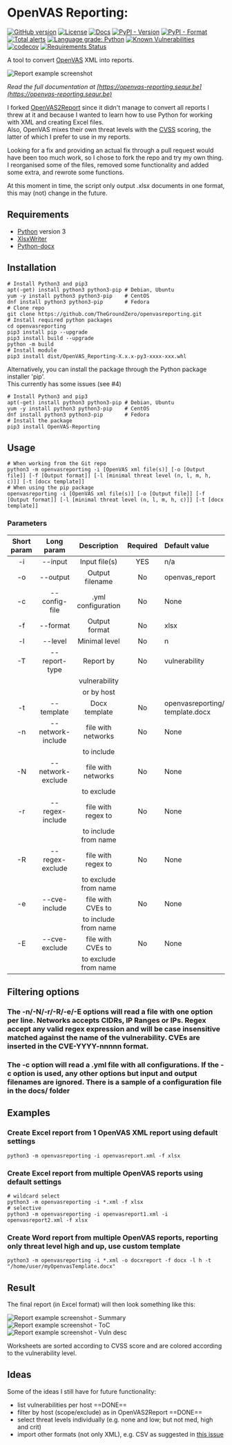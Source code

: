# OpenVAS Reporting:  

[![GitHub version](https://badge.fury.io/gh/TheGroundZero%2Fopenvasreporting.svg)](https://badge.fury.io/gh/TheGroundZero%2Fopenvasreporting)
[![License](https://img.shields.io/github/license/TheGroundZero/openvasreporting.svg)](https://github.com/TheGroundZero/openvasreporting/blob/master/LICENSE)
[![Docs](https://readthedocs.org/projects/openvas-reporting/badge/?version=latest&style=flat)](https://openvas-reporting.sequr.be)
[![PyPI - Version](https://img.shields.io/pypi/v/OpenVAS-Reporting.svg)](https://pypi.org/project/OpenVAS-Reporting/)
[![PyPI - Format](https://img.shields.io/pypi/format/OpenVAS-Reporting.svg)](https://pypi.org/project/OpenVAS-Reporting/)  
[![Total alerts](https://img.shields.io/lgtm/alerts/g/TheGroundZero/openvasreporting.svg?logo=lgtm&logoWidth=18)](https://lgtm.com/projects/g/TheGroundZero/openvasreporting/alerts/)
[![Language grade: Python](https://img.shields.io/lgtm/grade/python/g/TheGroundZero/openvasreporting.svg?logo=lgtm&logoWidth=18)](https://lgtm.com/projects/g/TheGroundZero/openvasreporting/context:python)
[![Known Vulnerabilities](https://snyk.io/test/github/TheGroundZero/openvasreporting/badge.svg?targetFile=requirements.txt)](https://snyk.io/test/github/TheGroundZero/openvasreporting?targetFile=requirements.txt)
[![codecov](https://codecov.io/gh/TheGroundZero/openvasreporting/branch/master/graph/badge.svg)](https://codecov.io/gh/TheGroundZero/openvasreporting)
[![Requirements Status](https://requires.io/github/TheGroundZero/openvasreporting/requirements.svg?branch=master)](https://requires.io/github/TheGroundZero/openvasreporting/requirements/?branch=master)

A tool to convert [OpenVAS](http://www.openvas.org/) XML into reports.

![Report example screenshot](docs/_static/img/OpenVASreporting.png?raw=true)

*Read the full documentation at [https://openvas-reporting.sequr.be](https://openvas-reporting.sequr.be)*

I forked [OpenVAS2Report](https://github.com/cr0hn/openvas_to_report) since it didn't manage to convert all reports I threw at it
and because I wanted to learn how to use Python for working with XML and creating Excel files.  
Also, OpenVAS mixes their own threat levels with the [CVSS](https://www.first.org/cvss/) scoring, the latter of which I prefer to use in my reports.

Looking for a fix and providing an actual fix through a pull request would have been too much work,
so I chose to fork the repo and try my own thing.  
I reorganised some of the files, removed some functionality and added some extra, and rewrote some functions.

At this moment in time, the script only output .xlsx documents in one format, this may (not) change in the future.


## Requirements

 - [Python](https://www.python.org/) version 3
 - [XlsxWriter](https://xlsxwriter.readthedocs.io/)
 - [Python-docx](https://python-docx.readthedocs.io)


## Installation

    # Install Python3 and pip3
    apt(-get) install python3 python3-pip # Debian, Ubuntu
    yum -y install python3 python3-pip    # CentOS
    dnf install python3 python3-pip       # Fedora
    # Clone repo
    git clone https://github.com/TheGroundZero/openvasreporting.git
    # Install required python packages
    cd openvasreporting
    pip3 install pip --upgrade
    pip3 install build --upgrade
    python -m build
    # Install module
    pip3 install dist/OpenVAS_Reporting-X.x.x-py3-xxxx-xxx.whl
    

Alternatively, you can install the package through the Python package installer 'pip'.  
This currently has some issues (see #4)

    # Install Python3 and pip3
    apt(-get) install python3 python3-pip # Debian, Ubuntu
    yum -y install python3 python3-pip    # CentOS
    dnf install python3 python3-pip       # Fedora
    # Install the package
    pip3 install OpenVAS-Reporting


## Usage

    # When working from the Git repo
    python3 -m openvasreporting -i [OpenVAS xml file(s)] [-o [Output file]] [-f [Output format]] [-l [minimal threat level (n, l, m, h, c)]] [-t [docx template]]
    # When using the pip package
    openvasreporting -i [OpenVAS xml file(s)] [-o [Output file]] [-f [Output format]] [-l [minimal threat level (n, l, m, h, c)]] [-t [docx template]]

### Parameters

| Short param | Long param        | Description          | Required | Default value                              |
| :---------: | :---------------: | :------------------: | :------: | :----------------------------------------- |
| -i          | --input           | Input file(s)        | YES      | n/a                                        |
| -o          | --output          | Output filename      | No       | openvas\_report                             |
| -c          | --config-file     | .yml configuration   | No       | None                                       |
| -f          | --format          | Output format        | No       | xlsx                                       |
| -l          | --level           | Minimal level        | No       | n                                          |
| -T          | --report-type     | Report by            | No       | vulnerability                              |
|             |                   | vulnerability        |          |                                            |
|             |                   | or by host           |          |                                            |
| -t          | --template        | Docx template        | No       | openvasreporting/src/openvas-template.docx |
| -n          | --network-include | file with networks   | No       | None                                       |
|             |                   | to include           |          |                                            |
| -N          | --network-exclude | file with networks   | No       | None                                       |
|             |                   | to exclude           |          |                                            |
| -r          | --regex-include   | file with regex to   | No       | None                                       |
|             |                   | to include from name |          |                                            |
| -R          | --regex-exclude   | file with regex to   | No       | None                                       |
|             |                   | to exclude from name |          |                                            |
| -e          | --cve-include     | file with CVEs to    | No       | None                                       |
|             |                   | to include from name |          |                                            |
| -E          | --cve-exclude     | file with CVEs to    | No       | None                                       |
|             |                   | to exclude from name |          |                                            |

## Filtering options

### The -n/-N/-r/-R/-e/-E options will read a file with one option per line. Networks accepts CIDRs, IP Ranges or IPs. Regex accept any valid regex expression and will be case insensitive matched against the name of the vulnerability. CVEs are inserted in the CVE-YYYY-nnnnn format.

### The -c option will read a .yml file with all configurations. If the -c option is used, any other options but input and output filenames are ignored. There is a sample of a configuration file in the docs/ folder

## Examples

### Create Excel report from 1 OpenVAS XML report using default settings

    python3 -m openvasreporting -i openvasreport.xml -f xlsx

### Create Excel report from multiple OpenVAS reports using default settings

    # wildcard select
    python3 -m openvasreporting -i *.xml -f xlsx
    # selective
    python3 -m openvasreporting -i openvasreport1.xml -i openvasreport2.xml -f xlsx

### Create Word report from multiple OpenVAS reports, reporting only threat level high and up, use custom template

    python3 -m openvasreporting -i *.xml -o docxreport -f docx -l h -t "/home/user/myOpenvasTemplate.docx"

## Result

The final report (in Excel format) will then look something like this:

![Report example screenshot - Summary](docs/_static/img/screenshot-report.png?raw=true)
![Report example screenshot - ToC](docs/_static/img/screenshot-report1.png?raw=true)
![Report example screenshot - Vuln desc](docs/_static/img/screenshot-report2.png?raw=true)

Worksheets are sorted according to CVSS score and are colored according to the vulnerability level.

## Ideas

Some of the ideas I still have for future functionality:

 - list vulnerabilities per host ==DONE==
 - filter by host (scope/exclude) as in OpenVAS2Report ==DONE==
 - select threat levels individually (e.g. none and low; but not med, high and crit)
 - import other formats (not only XML), e.g. CSV as suggested in [this issue](https://github.com/TheGroundZero/openvasreporting_server/issues/3)
